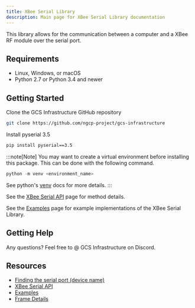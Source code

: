 ```yaml
---
title: XBee Serial Library
description: Main page for XBee Serial Library documentation
---
```


This library allows for the communication between a computer and a XBee RF module over the serial port. 

## Requirements
* Linux, Windows, or macOS
* Python 2.7 or Python 3.4 and newer

## Getting Started
Clone the GCS Infrastructure GitHub repository
```sh
git clone https://github.com/ngcp-project/gcs-infrastructure
```

Install pyserial 3.5

```sh
pip install pyserial==3.5
```

:::note[Note]
You may want to create a virtual environment before installing this package. This can be done with the following command.
```py
python -m venv <environment_name>
```
See python's [venv](https://docs.python.org/3/library/venv.html) docs for more details.
:::

See the [XBee Serial API][api] page for method details.

See the [Examples][examples] page for example implementations of the XBee Serial Library.


## Getting Help
Any questions? Feel free to @ GCS Infrastructure on Discord.

## Resources
* [Finding the serial port (device name)][serial_port]
* [XBee Serial API][api]
* [Examples][examples]
* [Frame Details][frame_details]


<!-- Links -->
[api]: ./api
[examples]: ./examples
[frame_details]: ./frame_details
[serial_port]: ./serial_port